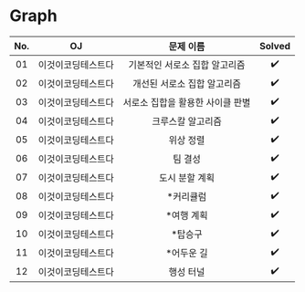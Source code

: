 # Graph


|          No.          |        OJ        |        문제 이름         |        Solved         |
| :-----: |  :--------: |:---------------------: | :-----: |
| 01 | 이것이코딩테스트다 | 기본적인 서로소 집합 알고리즘 | ✔️ |
| 02 | 이것이코딩테스트다 | 개선된 서로소 집합 알고리즘 | ✔️ |
| 03 | 이것이코딩테스트다 | 서로소 집합을 활용한 사이클 판별 | ✔️ |
| 04 | 이것이코딩테스트다 | 크루스칼 알고리즘 | ✔️ |
| 05 | 이것이코딩테스트다 | 위상 정렬 | ✔️ |
| 06 | 이것이코딩테스트다 | 팀 결성 | ✔️ |
| 07 | 이것이코딩테스트다 | 도시 분할 계획 | ✔️ |
| 08 | 이것이코딩테스트다 | *커리큘럼 | ✔️ |
| 09 | 이것이코딩테스트다 | *여행 계획 | ✔️ |
| 10 | 이것이코딩테스트다 | *탑승구 | ✔️ |
| 11 | 이것이코딩테스트다 | *어두운 길 | ✔️ |
| 12 | 이것이코딩테스트다 | 행성 터널 | ✔️ |